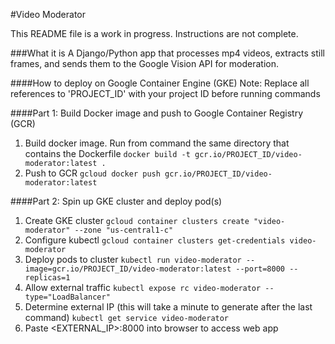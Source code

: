 #Video Moderator

This README file is a work in progress. Instructions are not complete.

###What it is
A Django/Python app that processes mp4 videos, extracts still frames, and sends them to the Google Vision API
for moderation.

####How to deploy on Google Container Engine (GKE)
Note: Replace all references to 'PROJECT_ID' with your project ID before running commands

####Part 1: Build Docker image and push to Google Container Registry (GCR)
1. Build docker image. Run from command the same directory that contains the Dockerfile
`docker build -t gcr.io/PROJECT_ID/video-moderator:latest .`
2. Push to GCR
`gcloud docker push gcr.io/PROJECT_ID/video-moderator:latest`

####Part 2: Spin up GKE cluster and deploy pod(s)
1. Create GKE cluster
`gcloud container clusters create "video-moderator" --zone "us-central1-c"`
2. Configure kubectl
`gcloud container clusters get-credentials video-moderator`
3. Deploy pods to cluster
`kubectl run video-moderator --image=gcr.io/PROJECT_ID/video-moderator:latest --port=8000 --replicas=1`
4. Allow external traffic
`kubectl expose rc video-moderator --type="LoadBalancer"`
5. Determine external IP (this will take a minute to generate after the last command)
`kubectl get service video-moderator`
6. Paste <EXTERNAL_IP>:8000 into browser to access web app

